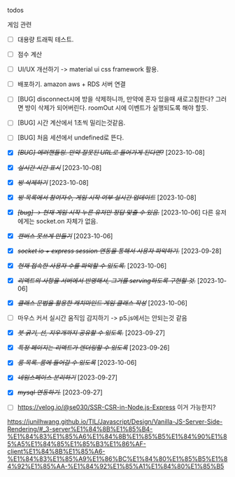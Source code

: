 todos

게임 관련

- [ ] 대용량 트래픽 테스트.

- [ ] 점수 계산

* [ ] UI/UX 개선하기 -> material ui css framework 활용.

* [ ] 배포하기. amazon aws + RDS 서버 연결

* [ ] [BUG] disconnect시에 방을 삭제하니까, 만약에 혼자 있을때 새로고침한다? 그러면 방이 삭제가 되어버린다. roomOut 시에 이벤트가 실행되도록 해야 할듯.

- [ ] [BUG] 시간 계산에서 1초씩 밀리는것같음.

* [ ] [BUG] 처음 세션에서 undefined로 뜬다.

- [x] ~~_[BUG] 에러핸들링. 만약 잘못된 URL로 들어가게 된다면?_~~ [2023-10-08]

- [x] ~~_실시간 시간 표시_~~ [2023-10-08]

- [x] ~~_방 삭제하기_~~ [2023-10-08]

- [x] ~~_방 목록에서 참여자수, 게임 시작 여부 실시간 업데이트_~~ [2023-10-08]

* [x] ~~_[bug] -> 현재 게임 시작 누른 유저만 정답 맞출 수 있음._~~ [2023-10-06]
      다른 유저에게는 socket.on 자체가 없음.

- [x] ~~_캔버스 못쓰게 만들기_~~ [2023-10-06]

- [x] ~~_socket io + express session 연동을 통해서 사용자 파악하기._~~ [2023-09-28]

* [x] ~~_현재 접속한 사용자 수를 파악할 수 있도록._~~ [2023-10-06]

* [x] ~~_리액트의 사항을 서버에서 반영해서, 그거를 serving하도록 구현할 것._~~ [2023-10-06]

- [x] ~~_클래스 문법을 활용한 캐치마인드 게임 클래스 작성_~~ [2023-10-06]

- [ ] 마우스 커서 실시간 움직임 감지하기 -> p5.js에서는 안되는것 같음

- [x] ~~_붓 굵기, 선, 지우개까지 공유할 수 있도록._~~ [2023-09-27]

* [x] ~~_특정 페이지는 리액트가 렌더링할 수 있도록_~~ [2023-09-26]

* [x] ~~_룸 목록. 룸에 들어갈 수 있도록_~~ [2023-10-06]

* [x] ~~_네임스페이스 분리하기_~~ [2023-09-27]

* [x] ~~_mysql 연동하기._~~ [2023-09-27]

* [ ] https://velog.io/@se030/SSR-CSR-in-Node.js-Express
      이거 가능한지?

https://junilhwang.github.io/TIL/Javascript/Design/Vanilla-JS-Server-Side-Rendering/#_3-server%E1%84%8B%E1%85%B4-%E1%84%83%E1%85%A6%E1%84%8B%E1%85%B5%E1%84%90%E1%85%A5%E1%84%85%E1%85%B3%E1%86%AF-client%E1%84%8B%E1%85%A6-%E1%84%83%E1%85%A9%E1%86%BC%E1%84%80%E1%85%B5%E1%84%92%E1%85%AA-%E1%84%92%E1%85%A1%E1%84%80%E1%85%B5
